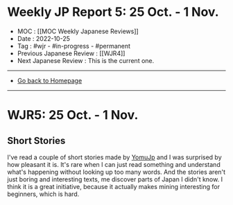 # Weekly JP Report 5: 25 Oct. -  1 Nov.
- MOC : [[MOC Weekly Japanese Reviews]]
- Date : 2022-10-25
- Tag : #wjr - #in-progress - #permanent
- Previous Japanese Review : [[WJR4]]
- Next Japanese Review : This is the current one.
-------------------
- [Go back to Homepage](https://misudashi.ga/)
-----

# WJR5: 25 Oct. -  1 Nov.

## Short Stories
I've read a couple of short stories made by [YomuJp](https://yomujp.com) and I was surprised by how pleasant it is. It's rare when I can just read something and understand what's happening without looking up too many words. And the stories aren't just boring and interesting texts, me discover parts of Japan I didn't know. I think it is a great initiative, because it actually makes mining interesting for beginners, which is hard. 